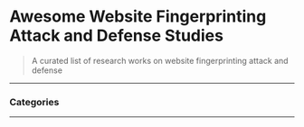 # Awesome Website Fingerprinting Attack and Defense Studies
> A curated list of research works on website fingerprinting attack and defense

----
                    
### Categories
--------
